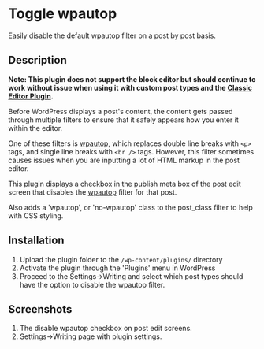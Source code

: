 # Toggle wpautop #

Easily disable the default wpautop filter on a post by post basis.

## Description ##

**Note: This plugin does not support the block editor but should continue to work without issue when using it with custom post types and the [Classic Editor Plugin](https://wordpress.org/plugins/classic-editor/).**

Before WordPress displays a post's content, the content gets passed through multiple filters to ensure that it safely appears how you enter it within the editor.

One of these filters is [wpautop](http://codex.wordpress.org/Function_Reference/wpautop "wpautop"), which replaces double line breaks with `<p>` tags, and single line breaks with `<br />` tags. However, this filter sometimes causes issues when you are inputting a lot of HTML markup in the post editor.

This plugin displays a checkbox in the publish meta box of the post edit screen that disables the [wpautop](http://codex.wordpress.org/Function_Reference/wpautop "wpautop") filter for that post.

Also adds a 'wpautop', or 'no-wpautop' class to the post_class filter to help with CSS styling.

## Installation ##

1. Upload the plugin folder to the `/wp-content/plugins/` directory
2. Activate the plugin through the 'Plugins' menu in WordPress
3. Proceed to the Settings->Writing and select which post types should have the option to disable the wpautop filter.


## Screenshots ##

1. The disable wpautop checkbox on post edit screens.
2. Settings->Writing page with plugin settings.

